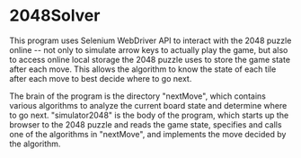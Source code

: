 # 2048Solver

This program uses Selenium WebDriver API to interact with the 2048 puzzle online -- not only to simulate arrow keys to actually play the game, but also to access online local storage the 2048 puzzle uses to store the game state after each move. This allows the algorithm to know the state of each tile after each move to best decide where to go next. 

The brain of the program is the directory "nextMove", which contains various algorithms to analyze the current board state and determine where to go next. "simulator2048" is the body of the program, which starts up the browser to the 2048 puzzle and reads the game state, specifies and calls one of the algorithms in "nextMove", and implements the move decided by the algorithm.   